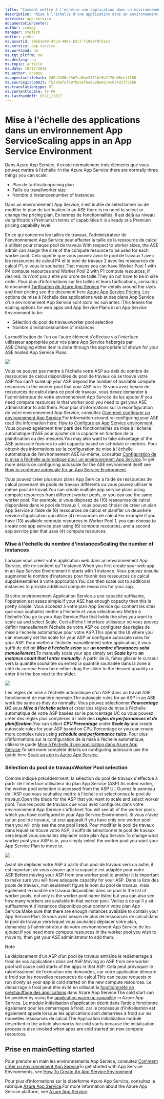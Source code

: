 ```yaml
---
title: "Comment mettre à l'échelle une application dans un environnement App Service"
description: "Mise à l'échelle d'une application dans un environnement App Service"
services: app-service
documentationcenter: 
author: ccompy
manager: stefsch
editor: jimbe
ms.assetid: 78eb1e49-4fcd-49e7-b3c7-f1906f0f22e3
ms.service: app-service
ms.workload: na
ms.tgt_pltfrm: na
ms.devlang: na
ms.topic: article
ms.date: 10/17/2016
ms.author: ccompy
ms.openlocfilehash: 240c2486c23b7cd84e2471bf5b2170e08ee1f150
ms.sourcegitcommit: f537befafb079256fba0529ee554c034d73f36b0
ms.translationtype: MT
ms.contentlocale: fr-FR
ms.lasthandoff: 07/11/2017
---
```

# <a name="scaling-apps-in-an-app-service-environment"></a><span data-ttu-id="7257f-103">Mise à l'échelle des applications dans un environnement App Service</span><span class="sxs-lookup"><span data-stu-id="7257f-103">Scaling apps in an App Service Environment</span></span>
<span data-ttu-id="7257f-104">Dans Azure App Service, il existe normalement trois éléments que vous pouvez mettre à l'échelle :</span><span class="sxs-lookup"><span data-stu-id="7257f-104">In the Azure App Service there are normally three things you can scale:</span></span>

* <span data-ttu-id="7257f-105">Plan de tarification</span><span class="sxs-lookup"><span data-stu-id="7257f-105">pricing plan</span></span>
* <span data-ttu-id="7257f-106">Taille du travail</span><span class="sxs-lookup"><span data-stu-id="7257f-106">worker size</span></span> 
* <span data-ttu-id="7257f-107">Nombre d'instances</span><span class="sxs-lookup"><span data-stu-id="7257f-107">number of instances.</span></span>

<span data-ttu-id="7257f-108">Dans un environnement App Service, il est inutile de sélectionner ou de modifier le plan de tarification.</span><span class="sxs-lookup"><span data-stu-id="7257f-108">In an ASE there is no need to select or change the pricing plan.</span></span>  <span data-ttu-id="7257f-109">En termes de fonctionnalités, il est déjà au niveau de tarification Premium.</span><span class="sxs-lookup"><span data-stu-id="7257f-109">In terms of capabilities it is already at a Premium pricing capability level.</span></span>  

<span data-ttu-id="7257f-110">En ce qui concerne les tailles de travaux, l'administrateur de l'environnement App Service peut affecter la taille de la ressource de calcul à utiliser pour chaque pool de travaux.</span><span class="sxs-lookup"><span data-stu-id="7257f-110">With respect to worker sizes, the ASE admin can assign the size of the compute resource to be used for each worker pool.</span></span>  <span data-ttu-id="7257f-111">Cela signifie que vous pouvez avoir le pool de travaux 1 avec les ressources de calcul P4 et le pool de travaux 2 avec les ressources de calcul P1, si vous le souhaitez.</span><span class="sxs-lookup"><span data-stu-id="7257f-111">That means you can have Worker Pool 1 with P4 compute resources and Worker Pool 2 with P1 compute resources, if desired.</span></span>  <span data-ttu-id="7257f-112">Ils n'ont pas à être par ordre de taille.</span><span class="sxs-lookup"><span data-stu-id="7257f-112">They do not have to be in size order.</span></span>  <span data-ttu-id="7257f-113">Pour plus d’informations sur les tailles et leurs tarifications, consultez le document [Tarification de Azure App Service][AppServicePricing].</span><span class="sxs-lookup"><span data-stu-id="7257f-113">For details around the sizes and their pricing see the document here [Azure App Service Pricing][AppServicePricing].</span></span>  <span data-ttu-id="7257f-114">Les options de mise à l'échelle des applications web et des plans App Service d'un environnement App Service sont alors les suivantes :</span><span class="sxs-lookup"><span data-stu-id="7257f-114">This leaves the scaling options for web apps and App Service Plans in an App Service Environment to be:</span></span>

* <span data-ttu-id="7257f-115">Sélection du pool de travaux</span><span class="sxs-lookup"><span data-stu-id="7257f-115">worker pool selection</span></span>
* <span data-ttu-id="7257f-116">Nombre d'instances</span><span class="sxs-lookup"><span data-stu-id="7257f-116">number of instances</span></span>

<span data-ttu-id="7257f-117">La modification de l'un ou l'autre élément s'effectue via l'interface utilisateur appropriée pour vos plans App Service hébergés par ASE.</span><span class="sxs-lookup"><span data-stu-id="7257f-117">Changing either item is done through the appropriate UI shown for your ASE hosted App Service Plans.</span></span>  

![][1]

<span data-ttu-id="7257f-118">Vous ne pouvez pas mettre à l'échelle votre ASP au-delà du nombre de ressources de calcul disponibles du pool de travaux où se trouve votre ASP.</span><span class="sxs-lookup"><span data-stu-id="7257f-118">You can't scale up your ASP beyond the number of available compute resources in the worker pool that your ASP is in.</span></span>  <span data-ttu-id="7257f-119">Si vous avez besoin de ressources de calcul dans ce pool de travaux, vous devez demander à l'administrateur de votre environnement App Service de les ajouter.</span><span class="sxs-lookup"><span data-stu-id="7257f-119">If you need compute resources in that worker pool you need to get your ASE administrator to add them.</span></span>  <span data-ttu-id="7257f-120">Pour plus d’informations sur la reconfiguration de votre environnement App Service, consultez [Comment configurer un environnement App Service][HowtoConfigureASE].</span><span class="sxs-lookup"><span data-stu-id="7257f-120">For information around re-configuring your ASE read the information here: [How to Configure an App Service environment][HowtoConfigureASE].</span></span>  <span data-ttu-id="7257f-121">Vous pouvez également tirer parti des fonctionnalités de mise à l'échelle automatique d'ASE pour ajouter de la capacité en fonction de la planification ou des mesures.</span><span class="sxs-lookup"><span data-stu-id="7257f-121">You may also want to take advantage of the ASE autoscale features to add capacity based on schedule or metrics.</span></span>  <span data-ttu-id="7257f-122">Pour obtenir des informations sur la configuration de mise à l’échelle automatique de l’environnement ASE lui-même, consultez [Configuration de la mise à l’échelle automatique pour un environnement App Service][ASEAutoscale].</span><span class="sxs-lookup"><span data-stu-id="7257f-122">To get more details on configuring autoscale for the ASE environment itself see [How to configure autoscale for an App Service Environment][ASEAutoscale].</span></span>

<span data-ttu-id="7257f-123">Vous pouvez créer plusieurs plans App Service à l’aide de ressources de calcul provenant de pools de travaux différents ou vous pouvez utiliser le même pool de travail.</span><span class="sxs-lookup"><span data-stu-id="7257f-123">You can create multiple app service plans using compute resources from different worker pools, or you can use the same worker pool.</span></span>  <span data-ttu-id="7257f-124">Par exemple, si vous disposez de (10) ressources de calcul disponibles dans le pool de travaux 1, vous pouvez choisir de créer un plan App Service à l’aide de (6) ressources de calcul et planifier un deuxième service d’application qui utilise (4) ressources de calcul.</span><span class="sxs-lookup"><span data-stu-id="7257f-124">For example if you have (10) available compute resources in Worker Pool 1, you can choose to create one app service plan using (6) compute resources, and a second app service plan that uses (4) compute resources.</span></span>

### <a name="scaling-the-number-of-instances"></a><span data-ttu-id="7257f-125">Mise à l'échelle du nombre d'instances</span><span class="sxs-lookup"><span data-stu-id="7257f-125">Scaling the number of instances</span></span>
<span data-ttu-id="7257f-126">Lorsque vous créez votre application web dans un environnement App Service, elle ne contient qu’1 instance.</span><span class="sxs-lookup"><span data-stu-id="7257f-126">When you first create your web app in an App Service Environment it starts with 1 instance.</span></span>  <span data-ttu-id="7257f-127">Vous pouvez ensuite augmenter le nombre d’instances pour fournir des ressources de calcul supplémentaires à votre application.</span><span class="sxs-lookup"><span data-stu-id="7257f-127">You can then scale out to additional instances to provide additional compute resources for your app.</span></span>   

<span data-ttu-id="7257f-128">Si votre environnement Application Service a une capacité suffisante, l'opération est assez simple.</span><span class="sxs-lookup"><span data-stu-id="7257f-128">If your ASE has enough capacity then this is pretty simple.</span></span>  <span data-ttu-id="7257f-129">Vous accédez à votre plan App Service qui contient les sites que vous souhaitez mettre à l'échelle et vous sélectionnez Mettre à l'échelle.</span><span class="sxs-lookup"><span data-stu-id="7257f-129">You go to your App Service Plan that holds the sites you want to scale up and select Scale.</span></span>  <span data-ttu-id="7257f-130">Ceci affiche l'interface utilisateur où vous pouvez définir manuellement l'échelle de votre ASP ou configurer des règles de mise à l'échelle automatique pour votre ASP.</span><span class="sxs-lookup"><span data-stu-id="7257f-130">This opens the UI where you can manually set the scale for your ASP or configure autoscale rules for your ASP.</span></span>  <span data-ttu-id="7257f-131">Pour mettre à l'échelle manuellement votre application, il vous suffit de définir ***Mise à l'échelle selon*** sur ***un nombre d'instances saisi manuellement***.</span><span class="sxs-lookup"><span data-stu-id="7257f-131">To manually scale your app simply set ***Scale by*** to ***an instance count that I enter manually***.</span></span>  <span data-ttu-id="7257f-132">À partir de là, faites glisser le curseur vers la quantité souhaitée ou entrez la quantité souhaitée dans la zone à côté du curseur.</span><span class="sxs-lookup"><span data-stu-id="7257f-132">From here either drag the slider to the desired quantity or enter it in the box next to the slider.</span></span>  

![][2] 

<span data-ttu-id="7257f-133">Les règles de mise à l'échelle automatique d'un ASP dans un travail ASE fonctionnent de manière normale.</span><span class="sxs-lookup"><span data-stu-id="7257f-133">The autoscale rules for an ASP in an ASE work the same as they do normally.</span></span>  <span data-ttu-id="7257f-134">Vous pouvez sélectionner ***Pourcentage UC*** sous ***Mise à l'échelle selon*** et créer des règles de mise à l'échelle automatique de votre ASP basées sur le pourcentage UC ou vous pouvez créer des règles plus complexes à l'aide des ***règles de performances et de planification***.</span><span class="sxs-lookup"><span data-stu-id="7257f-134">You can select ***CPU Percentage*** under ***Scale by*** and create autoscale rules for your ASP based on CPU Percentage or you can create more complex rules using ***schedule and performance rules***.</span></span>  <span data-ttu-id="7257f-135">Pour plus d’informations sur la configuration de la mise à l’échelle automatique, utilisez le guide [Mise à l’échelle d’une application dans Azure App Service][AppScale].</span><span class="sxs-lookup"><span data-stu-id="7257f-135">To see more complete details on configuring autoscale use the guide here [Scale an app in Azure App Service][AppScale].</span></span> 

### <a name="worker-pool-selection"></a><span data-ttu-id="7257f-136">Sélection du pool de travaux</span><span class="sxs-lookup"><span data-stu-id="7257f-136">Worker Pool selection</span></span>
<span data-ttu-id="7257f-137">Comme indiqué précédemment, la sélection du pool de travaux s'effectue à partir de l'interface utilisateur du plan App Service (ASP).</span><span class="sxs-lookup"><span data-stu-id="7257f-137">As noted earlier, the worker pool selection is accessed from the ASP UI.</span></span>  <span data-ttu-id="7257f-138">Ouvrez le panneau de l'ASP que vous souhaitez mettre à l'échelle et sélectionnez le pool de travaux.</span><span class="sxs-lookup"><span data-stu-id="7257f-138">Open the blade for the ASP that you want to scale and select worker pool.</span></span>  <span data-ttu-id="7257f-139">Tous les pools de travaux que vous avez configurés dans votre environnement App Service s'affichent.</span><span class="sxs-lookup"><span data-stu-id="7257f-139">You will see all of the worker pools which you have configured in your App Service Environment.</span></span>  <span data-ttu-id="7257f-140">Si vous n'avez qu'un pool de travaux, lui seul apparaît.</span><span class="sxs-lookup"><span data-stu-id="7257f-140">If you have only one worker pool then you will only see the one pool listed.</span></span>  <span data-ttu-id="7257f-141">Pour modifier le pool de travaux dans lequel se trouve votre ASP, il suffit de sélectionner le pool de travaux vers lequel vous souhaitez déplacer votre plan App Service.</span><span class="sxs-lookup"><span data-stu-id="7257f-141">To change what worker pool your ASP is in, you simply select the worker pool you want your App Service Plan to move to.</span></span>  

![][3]

<span data-ttu-id="7257f-142">Avant de déplacer votre ASP à partir d'un pool de travaux vers un autre, il est important de vous assurer que la capacité est adaptée pour votre ASP.</span><span class="sxs-lookup"><span data-stu-id="7257f-142">Before moving your ASP from one worker pool to another it is important to make sure you will have adequate capacity for your ASP.</span></span>  <span data-ttu-id="7257f-143">Dans la liste des pools de travaux, non seulement figure le nom du pool de travaux, mais également le nombre de travaux disponibles dans ce pool.</span><span class="sxs-lookup"><span data-stu-id="7257f-143">In the list of worker pools, not only is the worker pool name listed but you can also see how many workers are available in that worker pool.</span></span>  <span data-ttu-id="7257f-144">Veillez à ce qu'il y ait suffisamment d'instances disponibles pour contenir votre plan App Service.</span><span class="sxs-lookup"><span data-stu-id="7257f-144">Make sure that there are enough instances available to contain your App Service Plan.</span></span>  <span data-ttu-id="7257f-145">Si vous avez besoin de plus de ressources de calcul dans le pool de travaux vers lequel vous souhaitez déplacer votre plan, demandez à l'administrateur de votre environnement App Service de les ajouter.</span><span class="sxs-lookup"><span data-stu-id="7257f-145">If you need more compute resources in the worker pool you wish to move to, then get your ASE administrator to add them.</span></span>  

> [!NOTE]
> <span data-ttu-id="7257f-146">Le déplacement d’un ASP d’un pool de travaux entraîne le redémarrage à froid de vos applications dans cet ASP.</span><span class="sxs-lookup"><span data-stu-id="7257f-146">Moving an ASP from one worker pool will cause cold starts of the apps in that ASP.</span></span>  <span data-ttu-id="7257f-147">Cela peut provoquer le ralentissement de l’exécution des demandes, car votre application démarre à froid sur les nouvelles ressources de calcul.</span><span class="sxs-lookup"><span data-stu-id="7257f-147">This can cause requests to run slowly as your app is cold started on the new compute resources.</span></span>  <span data-ttu-id="7257f-148">Le démarrage à froid peut être évité en utilisant la [fonctionnalité de préchauffage des applications][AppWarmup] dans Azure App Service.</span><span class="sxs-lookup"><span data-stu-id="7257f-148">The cold start can be avoided by using the [application warm up capability][AppWarmup] in Azure App Service.</span></span>  <span data-ttu-id="7257f-149">Le module Initialisation d’application décrit dans l’article fonctionne également pour les démarrages à froid, car le processus d'initialisation est également appelé lorsque les applications sont démarrées à froid sur les nouvelles ressources de calcul.</span><span class="sxs-lookup"><span data-stu-id="7257f-149">The Application Initialization module described in the article also works for cold starts because the initialization process is also invoked when apps are cold started on new compute resources.</span></span> 
> 
> 

## <a name="getting-started"></a><span data-ttu-id="7257f-150">Prise en main</span><span class="sxs-lookup"><span data-stu-id="7257f-150">Getting started</span></span>
<span data-ttu-id="7257f-151">Pour prendre en main les environnements App Service, consultez [Comment créer un environnement App Service][HowtoCreateASE]</span><span class="sxs-lookup"><span data-stu-id="7257f-151">To get started with App Service Environments, see [How To Create An App Service Environment][HowtoCreateASE]</span></span>

<span data-ttu-id="7257f-152">Pour plus d’informations sur la plateforme Azure App Service, consultez la rubrique [Azure App Service][AzureAppService].</span><span class="sxs-lookup"><span data-stu-id="7257f-152">For more information about the Azure App Service platform, see [Azure App Service][AzureAppService].</span></span>

<!--Image references-->
[1]: ./media/app-service-web-scale-a-web-app-in-an-app-service-environment/aseappscale-aspblade.png
[2]: ./media/app-service-web-scale-a-web-app-in-an-app-service-environment/aseappscale-manualscale.png
[3]: ./media/app-service-web-scale-a-web-app-in-an-app-service-environment/aseappscale-sizescale.png

<!--Links-->
[WhatisASE]: http://azure.microsoft.com/documentation/articles/app-service-app-service-environment-intro/
[ScaleWebapp]: http://azure.microsoft.com/documentation/articles/web-sites-scale/
[HowtoCreateASE]: http://azure.microsoft.com/documentation/articles/app-service-web-how-to-create-an-app-service-environment/
[HowtoConfigureASE]: http://azure.microsoft.com/documentation/articles/app-service-web-configure-an-app-service-environment/
[CreateWebappinASE]: http://azure.microsoft.com/documentation/articles/app-service-web-how-to-create-a-web-app-in-an-ase/
[Appserviceplans]: http://azure.microsoft.com/documentation/articles/azure-web-sites-web-hosting-plans-in-depth-overview/
[AppServicePricing]: http://azure.microsoft.com/pricing/details/app-service/ 
[AzureAppService]: http://azure.microsoft.com/documentation/articles/app-service-value-prop-what-is/
[ASEAutoscale]: http://azure.microsoft.com/documentation/articles/app-service-environment-auto-scale/
[AppScale]: http://azure.microsoft.com/documentation/articles/web-sites-scale/
[AppWarmup]: http://ruslany.net/2015/09/how-to-warm-up-azure-web-app-during-deployment-slots-swap/
